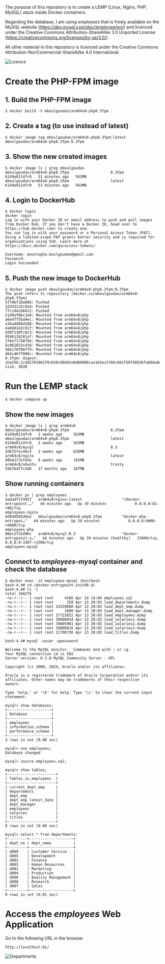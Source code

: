The purpose of this repository is to create a LEMP (Linux, Nginx, PHP, MySQL) stack inside Docker containers.

Regarding the database, I am using _employees_ that is freely available on the MySQL website (https://dev.mysql.com/doc/employee/en/) and licenced under the Creative Commons Attribution-ShareAlike 3.0 Unported License (https://creativecommons.org/licenses/by-sa/3.0/).

All other material in this repository is licenced under the Creative Commons Attribution-NonCommercial-ShareAlike 4.0 International.

![Licence](screenshots/cc-by-nc-sa.png "Attribution-NonCommercial-ShareAlike 4.0 International")

# Create the PHP-FPM image

## 1. Build the PHP-FPM image

```shell
$ docker build -t mboulgoudan/arm64v8-php8.3fpm .
```

## 2. Create a tag (to use instead of latest)

```shell
$ docker image tag mboulgoudan/arm64v8-php8.3fpm:latest mboulgoudan/arm64v8-php8.3fpm:8.3fpm
```

## 3. Show the new created images

```shell
$ docker image ls | grep mboulgoudan
mboulgoudan/arm64v8-php8.3fpm                   8.3fpm            6149e0114fc0   51 minutes ago   563MB
mboulgoudan/arm64v8-php8.3fpm                   latest            6149e0114fc0   51 minutes ago   563MB
```

## 4. Login to DockerHub

```shell
$ docker login
docker login 
Log in with your Docker ID or email address to push and pull images from Docker Hub. If you don't have a Docker ID, head over to https://hub.docker.com/ to create one.
You can log in with your password or a Personal Access Token (PAT). Using a limited-scope PAT grants better security and is required for organizations using SSO. Learn more at https://docs.docker.com/go/access-tokens/

Username: moustapha.boulgoudan@gmail.com
Password: 
Login Succeeded
```

## 5. Push the new image to DockerHub

```shell
$ docker image push mboulgoudan/arm64v8-php8.3fpm:8.3fpm
The push refers to repository [docker.io/mboulgoudan/arm64v8-php8.3fpm]
5f70bf18a086: Pushed 
2d3d3115c0a4: Pushed 
f7cc84cb6412: Pushed 
51d0ef6bc2e8: Mounted from arm64v8/php 
a6e4ff5ba9ec: Mounted from arm64v8/php 
e34add89d288: Mounted from arm64v8/php 
4ade61e2c61f: Mounted from arm64v8/php 
d307130fc8c5: Mounted from arm64v8/php 
950b12b281af: Mounted from arm64v8/php 
276ef1748f56: Mounted from arm64v8/php 
bc862653c43d: Mounted from arm64v8/php 
40e1f0f087f9: Mounted from arm64v8/php 
d64c46ff900c: Mounted from arm64v8/php 
8.3fpm: digest: sha256:1c4d270386279cb50c08d42e0d86880cea163ec5766c861f59756636fa86be8d size: 3038
```

# Run the LEMP stack

```shell
$ docker compose up
```

## Show the new images
```shell
$ docker image ls | grep arm64v8
mboulgoudan/arm64v8-php8.3fpm                   8.3fpm            6149e0114fc0   2 weeks ago     563MB
mboulgoudan/arm64v8-php8.3fpm                   latest            6149e0114fc0   2 weeks ago     563MB
arm64v8/mysql                                   8.3               3d6757ec48c5   2 weeks ago     638MB
arm64v8/nginx                                   latest            48b4217efe5e   8 weeks ago     192MB
arm64v8/ubuntu                                  trusty            55b7b4f7c5d6   17 months ago   187MB
```

## Show running containers

```shell
$ docker ps | grep employees
4adad7174957   arm64v8/nginx:latest                  "/docker-entrypoint.…"   44 minutes ago   Up 39 minutes             0.0.0.0:81->80/tcp                                                                                                                     employees-nginx
4d94d565d6ee   mboulgoudan/arm64v8-php8.3fpm         "docker-php-entrypoi…"   44 minutes ago   Up 39 minutes             0.0.0.0:9000->9000/tcp                                                                                                                 employees-php
00ec2f31d96c   arm64v8/mysql:8.3                     "docker-entrypoint.s…"   44 minutes ago   Up 39 minutes (healthy)   33060/tcp, 0.0.0.0:3307->3306/tcp                                                                                                      employees-mysql
```

## Connect to _employees-mysql_ container and check the database

```shell
$ docker exec -it employees-mysql /bin/bash
bash-4.4# cd /docker-entrypoint-initdb.d/
bash-4.4# ls -l 
total 168276
-rw-r--r-- 1 root root     4106 Apr 14 14:04 employees.sql
-rw-r--r-- 1 root root      250 Apr 13 20:03 load_departments.dump
-rw-r--r-- 1 root root 14159880 Apr 13 20:03 load_dept_emp.dump
-rw-r--r-- 1 root root     1090 Apr 13 20:03 load_dept_manager.dump
-rw-r--r-- 1 root root 17722832 Apr 13 20:03 load_employees.dump
-rw-r--r-- 1 root root 39806034 Apr 13 20:03 load_salaries1.dump
-rw-r--r-- 1 root root 39805981 Apr 13 20:03 load_salaries2.dump
-rw-r--r-- 1 root root 39080916 Apr 13 20:03 load_salaries3.dump
-rw-r--r-- 1 root root 21708736 Apr 13 20:03 load_titles.dump

bash-4.4# mysql -uuser -ppassword

Welcome to the MySQL monitor.  Commands end with ; or \g.
Your MySQL connection id is 582
Server version: 8.3.0 MySQL Community Server - GPL

Copyright (c) 2000, 2024, Oracle and/or its affiliates.

Oracle is a registered trademark of Oracle Corporation and/or its
affiliates. Other names may be trademarks of their respective
owners.

Type 'help;' or '\h' for help. Type '\c' to clear the current input statement.

mysql> show databases;
+--------------------+
| Database           |
+--------------------+
| employees          |
| information_schema |
| performance_schema |
+--------------------+
3 rows in set (0.06 sec)

mysql> use employees;
Database changed

mysql> source employees.sql;

mysql> show tables;
+----------------------+
| Tables_in_employees  |
+----------------------+
| current_dept_emp     |
| departments          |
| dept_emp             |
| dept_emp_latest_date |
| dept_manager         |
| employees            |
| salaries             |
| titles               |
+----------------------+
8 rows in set (0.00 sec)

mysql> select * from departments;
+---------+--------------------+
| dept_no | dept_name          |
+---------+--------------------+
| d009    | Customer Service   |
| d005    | Development        |
| d002    | Finance            |
| d003    | Human Resources    |
| d001    | Marketing          |
| d004    | Production         |
| d006    | Quality Management |
| d008    | Research           |
| d007    | Sales              |
+---------+--------------------+
9 rows in set (0.01 sec)
```

# Access the _employees_ Web Application

Go to the following URL in the browser
```shell
http://localhost:81/
```
![Departments](screenshots/departments.png "Departments")